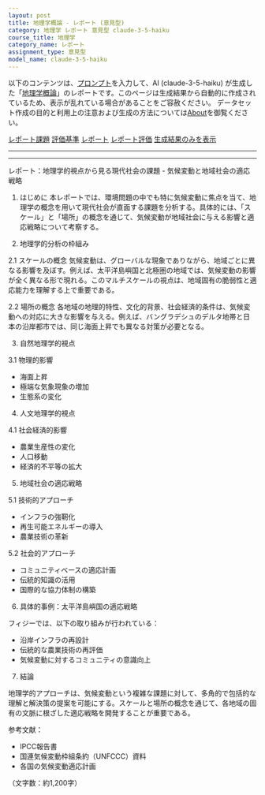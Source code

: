 ```yaml
---
layout: post
title: 地理学概論 - レポート (意見型)
category: 地理学 レポート 意見型 claude-3-5-haiku
course_title: 地理学
category_name: レポート
assignment_type: 意見型
model_name: claude-3-5-haiku
---
```


以下のコンテンツは、[プロンプト](http://127.0.0.1:8000/generated/地理学/claude-3-5-haiku/prompt_レポート-意見型.md)を入力して、AI (claude-3-5-haiku) が生成した「[地理学概論](/contents/地理学/)」のレポートです。このページは生成結果から自動的に作成されているため、表示が乱れている場合があることをご容赦ください。
データセット作成の目的と利用上の注意および生成の方法については[About](/About)を御覧ください。

[レポート課題](../レポート課題-意見型)
[評価基準](../評価基準-意見型)
[レポート](../レポート-意見型)
[レポート評価](../レポート評価-意見型)
[生成結果のみを表示](http://127.0.0.1:8000/generated/地理学/claude-3-5-haiku/レポート-意見型.md)
  

***
***
  
レポート：地理学的視点から見る現代社会の課題 - 気候変動と地域社会の適応戦略

1. はじめに
本レポートでは、環境問題の中でも特に気候変動に焦点を当て、地理学の概念を用いて現代社会が直面する課題を分析する。具体的には、「スケール」と「場所」の概念を通じて、気候変動が地域社会に与える影響と適応戦略について考察する。

2. 地理学的分析の枠組み

2.1 スケールの概念
気候変動は、グローバルな現象でありながら、地域ごとに異なる影響を及ぼす。例えば、太平洋島嶼国と北極圏の地域では、気候変動の影響が全く異なる形で現れる。このマルチスケールの視点は、地域固有の脆弱性と適応能力を理解する上で重要である。

2.2 場所の概念
各地域の地理的特性、文化的背景、社会経済的条件は、気候変動への対応に大きな影響を与える。例えば、バングラデシュのデルタ地帯と日本の沿岸都市では、同じ海面上昇でも異なる対策が必要となる。

3. 自然地理学的視点

3.1 物理的影響
- 海面上昇
- 極端な気象現象の増加
- 生態系の変化

4. 人文地理学的視点

4.1 社会経済的影響
- 農業生産性の変化
- 人口移動
- 経済的不平等の拡大

5. 地域社会の適応戦略

5.1 技術的アプローチ
- インフラの強靭化
- 再生可能エネルギーの導入
- 農業技術の革新

5.2 社会的アプローチ
- コミュニティベースの適応計画
- 伝統的知識の活用
- 国際的な協力体制の構築

6. 具体的事例：太平洋島嶼国の適応戦略

フィジーでは、以下の取り組みが行われている：
- 沿岸インフラの再設計
- 伝統的な農業技術の再評価
- 気候変動に対するコミュニティの意識向上

7. 結論

地理学的アプローチは、気候変動という複雑な課題に対して、多角的で包括的な理解と解決策の提案を可能にする。スケールと場所の概念を通じて、各地域の固有の文脈に根ざした適応戦略を開発することが重要である。

参考文献：
- IPCC報告書
- 国連気候変動枠組条約（UNFCCC）資料
- 各国の気候変動適応計画

（文字数：約1,200字）
